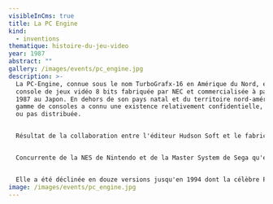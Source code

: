 ```yaml
---
visibleInCms: true
title: La PC Engine
kind:
  - inventions
thematique: histoire-du-jeu-video
year: 1987
abstract: ""
gallery: /images/events/pc_engine.jpg
description: >-
  La PC-Engine, connue sous le nom TurboGrafx-16 en Amérique du Nord, est une
  console de jeux vidéo 8 bits fabriquée par NEC et commercialisée à partir de
  1987 au Japon. En dehors de son pays natal et du territoire nord-américain, la
  gamme de consoles a connu une existence relativement confidentielle, car peu
  ou pas distribuée.


  Résultat de la collaboration entre l'éditeur Hudson Soft et le fabricant de matériel électronique NEC, la PC-Engine apparaît en 1987 au Japon, puis en 1989 en Amérique du nord, recarrossée et rebaptisée TurboGrafx-16. Bien que son microprocesseur central soit bel et bien 8 bits4, le marketing de la branche américaine la fait passer pour une console 16 bits, afin de rivaliser avec les consoles de marques concurrentes (la Genesis de Sega surtout).


  Concurrente de la NES de Nintendo et de la Master System de Sega qu'elle devançait techniquement et même parfois en termes de vente au Japon, la PC-Engine, console hybride 8/16 bits, elle a plus souvent été comparée aux 16 bits Super Nintendo et Sega Mega Drive tant la qualité de ses jeux était grande. Finalement elle connut le succès principalement au Japon car faute de bonne distribution, sa carrière dans le reste du monde est restée marginale.


  Elle a été déclinée en douze versions jusqu'en 1994 dont la célèbre PC-Engine GT (sortie en janvier 1991), deuxième console portable au monde, après la Lynx d'Atari , à utiliser un écran couleur rétro éclairé.
image: /images/events/pc_engine.jpg
---
```

